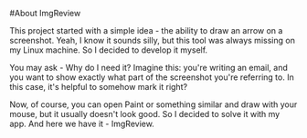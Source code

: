 #About ImgReview

This project started with a simple idea - the ability to draw an arrow on a screenshot.
Yeah, I know it sounds silly, but this tool was always missing on my Linux machine.
So I decided to develop it myself.

You may ask - Why do I need it?
Imagine this: you're writing an email, and you want to show exactly what part of the screenshot you're referring to.
In this case, it's helpful to somehow mark it right?

Now, of course, you can open Paint or something similar and draw with your mouse, but it usually doesn't look good.
So I decided to solve it with my app.
And here we have it - ImgReview.
